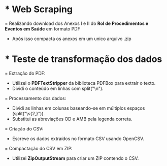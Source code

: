 # * Web Scraping 

= Realizando download dos Anexos I e II do **Rol de Procedimentos e Eventos em Saúde** em formato PDF
- Após isso compacta os anexos em um unico arquivo .zip

#

# * Teste de transformação dos dados


= Extração do PDF:

- Utilizei o **PDFTextStripper** da biblioteca PDFBox para extrair o texto.
- Dividi o conteúdo em linhas com split("\n").


= Processamento dos dados:

- Dividi as linhas em colunas baseando-se em múltiplos espaços (split("\\s{2,}")).
- Substitui as abreviações OD e AMB pela legenda correta.


= Criação do CSV: 

- Escreve os dados extraídos no formato CSV usando OpenCSV.


= Compactação do CSV em ZIP:

- Utilizei **ZipOutputStream** para criar um ZIP contendo o CSV.
